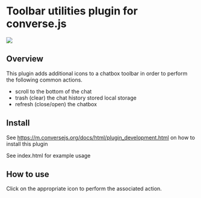 # Toolbar utilities plugin for converse.js

<img src="https://github.com/conversejs/community-plugins/blob/master/packages/toolbar-utilities/toolbar-utilities.png" />

## Overview
This plugin adds additional icons to a chatbox toolbar in order to perform the following common actions.

- scroll to the bottom of the chat
- trash (clear) the chat history stored local storage
- refresh (close/open) the chatbox

## Install
See https://m.conversejs.org/docs/html/plugin_development.html on how to install this plugin

See index.html for example usage

## How to use
Click on the appropriate icon to perform the associated action.

